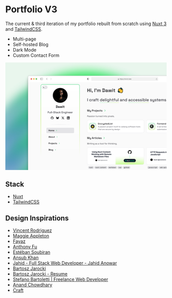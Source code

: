 # Portfolio V3

The current & third iteration of my portfolio rebuilt from scratch using [Nuxt 3](https://nuxt.com/) and [TailwindCSS](https://tailwindcss.com/).

- Multi-page
- Self-hosted Blog
- Dark Mode
- Custom Contact Form

![Screenshot](/public/screenshot.png)

## Stack

- [Nuxt](https://nuxt.com/)
- [TailwindCSS](https://tailwindcss.com/)

## Design Inspirations

- [Vincent Rodriguez](https://www.rmoon.me/#)
- [Maggie Appleton](https://maggieappleton.com/)
- [Fayaz](https://fayazahmed.com/)
- [Anthony Fu](https://antfu.me/)
- [Estéban Soubiran](https://soubiran.dev)
- [Ansub Khan](https://ansubkhan.com)
- [Jahid - Full Stack Web Developer - Jahid Anowar](https://jahid.dev)
- [Bartosz Jarocki](https://jarocki.me)
- [Bartosz Jarocki - Resume](https://cv.jarocki.me)
- [Stefano Bartoletti | Freelance Web Developer](https://www.stefanobartoletti.it)
- [Anand Chowdhary](https://anandchowdhary.com)
- [Craft](https://rauno.me/craft)
